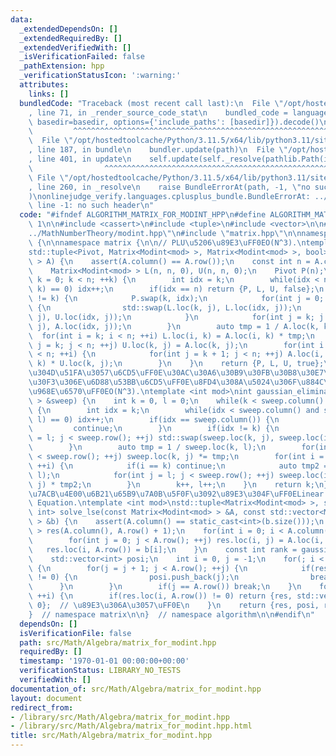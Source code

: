 ```yaml
---
data:
  _extendedDependsOn: []
  _extendedRequiredBy: []
  _extendedVerifiedWith: []
  _isVerificationFailed: false
  _pathExtension: hpp
  _verificationStatusIcon: ':warning:'
  attributes:
    links: []
  bundledCode: "Traceback (most recent call last):\n  File \"/opt/hostedtoolcache/Python/3.11.5/x64/lib/python3.11/site-packages/onlinejudge_verify/documentation/build.py\"\
    , line 71, in _render_source_code_stat\n    bundled_code = language.bundle(stat.path,\
    \ basedir=basedir, options={'include_paths': [basedir]}).decode()\n          \
    \         ^^^^^^^^^^^^^^^^^^^^^^^^^^^^^^^^^^^^^^^^^^^^^^^^^^^^^^^^^^^^^^^^^^^^^^^^^^^^^^^^^\n\
    \  File \"/opt/hostedtoolcache/Python/3.11.5/x64/lib/python3.11/site-packages/onlinejudge_verify/languages/cplusplus.py\"\
    , line 187, in bundle\n    bundler.update(path)\n  File \"/opt/hostedtoolcache/Python/3.11.5/x64/lib/python3.11/site-packages/onlinejudge_verify/languages/cplusplus_bundle.py\"\
    , line 401, in update\n    self.update(self._resolve(pathlib.Path(included), included_from=path))\n\
    \                ^^^^^^^^^^^^^^^^^^^^^^^^^^^^^^^^^^^^^^^^^^^^^^^^^^^^^^^^^\n \
    \ File \"/opt/hostedtoolcache/Python/3.11.5/x64/lib/python3.11/site-packages/onlinejudge_verify/languages/cplusplus_bundle.py\"\
    , line 260, in _resolve\n    raise BundleErrorAt(path, -1, \"no such header\"\
    )\nonlinejudge_verify.languages.cplusplus_bundle.BundleErrorAt: ../MathNumberTheory/modint.hpp:\
    \ line -1: no such header\n"
  code: "#ifndef ALGORITHM_MATRIX_FOR_MODINT_HPP\n#define ALGORITHM_MATRIX_FOR_MODINT_HPP\
    \ 1\n\n#include <cassert>\n#include <tuple>\n#include <vector>\n\n#include \"\
    ../MathNumberTheory/modint.hpp\"\n#include \"matrix.hpp\"\n\nnamespace algorithm\
    \ {\n\nnamespace matrix {\n\n// PLU\u5206\u89E3\uFF0EO(N^3).\ntemplate <int mod>\n\
    std::tuple<Pivot, Matrix<Modint<mod> >, Matrix<Modint<mod> >, bool> lu_decomposition(Matrix<Modint<mod>\
    \ > A) {\n    assert(A.column() == A.row());\n    const int n = A.column();\n\
    \    Matrix<Modint<mod> > L(n, n, 0), U(n, n, 0);\n    Pivot P(n);\n    for(int\
    \ k = 0; k < n; ++k) {\n        int idx = k;\n        while(idx < n and A.loc(idx,\
    \ k) == 0) idx++;\n        if(idx == n) return {P, L, U, false};\n        if(idx\
    \ != k) {\n            P.swap(k, idx);\n            for(int j = 0; j < k; ++j)\
    \ {\n                std::swap(L.loc(k, j), L.loc(idx, j));\n                std::swap(U.loc(k,\
    \ j), U.loc(idx, j));\n            }\n            for(int j = k; j < n; ++j) std::swap(A.loc(k,\
    \ j), A.loc(idx, j));\n        }\n        auto tmp = 1 / A.loc(k, k);\n      \
    \  for(int i = k; i < n; ++i) L.loc(i, k) = A.loc(i, k) * tmp;\n        for(int\
    \ j = k; j < n; ++j) U.loc(k, j) = A.loc(k, j);\n        for(int i = k + 1; i\
    \ < n; ++i) {\n            for(int j = k + 1; j < n; ++j) A.loc(i, j) -= L.loc(i,\
    \ k) * U.loc(k, j);\n        }\n    }\n    return {P, L, U, true};\n}\n\n// \u6383\
    \u304D\u51FA\u3057\u6CD5\uFF0E\u30AC\u30A6\u30B9\u30FB\u30B8\u30E7\u30EB\u30C0\
    \u30F3\u306E\u6D88\u53BB\u6CD5\uFF0E\u8FD4\u308A\u5024\u306F\u884C\u5217\u306E\
    \u968E\u6570\uFF0EO(N^3).\ntemplate <int mod>\nint gaussian_elimination(Matrix<Modint<mod>\
    \ > &sweep) {\n    int k = 0, l = 0;\n    while(k < sweep.column() and l < sweep.row())\
    \ {\n        int idx = k;\n        while(idx < sweep.column() and sweep.loc(idx,\
    \ l) == 0) idx++;\n        if(idx == sweep.column()) {\n            l++;\n   \
    \         continue;\n        }\n        if(idx != k) {\n            for(int j\
    \ = l; j < sweep.row(); ++j) std::swap(sweep.loc(k, j), sweep.loc(idx, j));\n\
    \        }\n        auto tmp = 1 / sweep.loc(k, l);\n        for(int j = l; j\
    \ < sweep.row(); ++j) sweep.loc(k, j) *= tmp;\n        for(int i = 0; i < sweep.column();\
    \ ++i) {\n            if(i == k) continue;\n            auto tmp2 = -sweep.loc(i,\
    \ l);\n            for(int j = l; j < sweep.row(); ++j) sweep.loc(i, j) += sweep.loc(k,\
    \ j) * tmp2;\n        }\n        k++, l++;\n    }\n    return k;\n}\n\n// \u9023\
    \u7ACB\u4E00\u6B21\u65B9\u7A0B\u5F0F\u3092\u89E3\u304F\uFF0ELinear Simultaneous\
    \ Equation.\ntemplate <int mod>\nstd::tuple<Matrix<Modint<mod> >, std::vector<int>,\
    \ int> solve_lse(const Matrix<Modint<mod> > &A, const std::vector<Modint<mod>\
    \ > &b) {\n    assert(A.column() == static_cast<int>(b.size()));\n    Matrix<Modint<mod>\
    \ > res(A.column(), A.row() + 1);\n    for(int i = 0; i < A.column(); ++i) {\n\
    \        for(int j = 0; j < A.row(); ++j) res.loc(i, j) = A.loc(i, j);\n     \
    \   res.loc(i, A.row()) = b[i];\n    }\n    const int rank = gaussian_elimination(res);\n\
    \    std::vector<int> posi;\n    int i = 0, j = -1;\n    for(; i < rank; ++i)\
    \ {\n        for(j = j + 1; j < A.row(); ++j) {\n            if(res.loc(i, j)\
    \ != 0) {\n                posi.push_back(j);\n                break;\n      \
    \      }\n        }\n        if(j == A.row()) break;\n    }\n    for(; i < rank;\
    \ ++i) {\n        if(res.loc(i, A.row()) != 0) return {res, std::vector<int>(),\
    \ 0};  // \u89E3\u306A\u3057\uFF0E\n    }\n    return {res, posi, rank};\n}\n\n\
    }  // namespace matrix\n\n}  // namespace algorithm\n\n#endif\n"
  dependsOn: []
  isVerificationFile: false
  path: src/Math/Algebra/matrix_for_modint.hpp
  requiredBy: []
  timestamp: '1970-01-01 00:00:00+00:00'
  verificationStatus: LIBRARY_NO_TESTS
  verifiedWith: []
documentation_of: src/Math/Algebra/matrix_for_modint.hpp
layout: document
redirect_from:
- /library/src/Math/Algebra/matrix_for_modint.hpp
- /library/src/Math/Algebra/matrix_for_modint.hpp.html
title: src/Math/Algebra/matrix_for_modint.hpp
---
```

